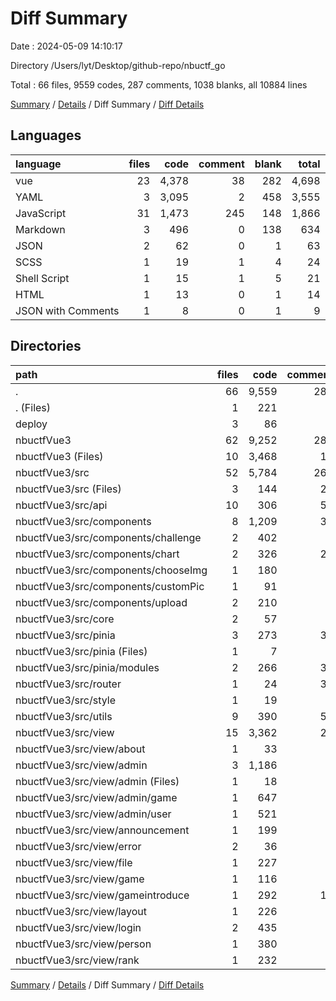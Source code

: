 # Diff Summary

Date : 2024-05-09 14:10:17

Directory /Users/lyt/Desktop/github-repo/nbuctf_go

Total : 66 files,  9559 codes, 287 comments, 1038 blanks, all 10884 lines

[Summary](results.md) / [Details](details.md) / Diff Summary / [Diff Details](diff-details.md)

## Languages
| language | files | code | comment | blank | total |
| :--- | ---: | ---: | ---: | ---: | ---: |
| vue | 23 | 4,378 | 38 | 282 | 4,698 |
| YAML | 3 | 3,095 | 2 | 458 | 3,555 |
| JavaScript | 31 | 1,473 | 245 | 148 | 1,866 |
| Markdown | 3 | 496 | 0 | 138 | 634 |
| JSON | 2 | 62 | 0 | 1 | 63 |
| SCSS | 1 | 19 | 1 | 4 | 24 |
| Shell Script | 1 | 15 | 1 | 5 | 21 |
| HTML | 1 | 13 | 0 | 1 | 14 |
| JSON with Comments | 1 | 8 | 0 | 1 | 9 |

## Directories
| path | files | code | comment | blank | total |
| :--- | ---: | ---: | ---: | ---: | ---: |
| . | 66 | 9,559 | 287 | 1,038 | 10,884 |
| . (Files) | 1 | 221 | 0 | 81 | 302 |
| deploy | 3 | 86 | 3 | 6 | 95 |
| nbuctfVue3 | 62 | 9,252 | 284 | 951 | 10,487 |
| nbuctfVue3 (Files) | 10 | 3,468 | 19 | 524 | 4,011 |
| nbuctfVue3/src | 52 | 5,784 | 265 | 427 | 6,476 |
| nbuctfVue3/src (Files) | 3 | 144 | 23 | 12 | 179 |
| nbuctfVue3/src/api | 10 | 306 | 50 | 38 | 394 |
| nbuctfVue3/src/components | 8 | 1,209 | 31 | 97 | 1,337 |
| nbuctfVue3/src/components/challenge | 2 | 402 | 6 | 24 | 432 |
| nbuctfVue3/src/components/chart | 2 | 326 | 21 | 27 | 374 |
| nbuctfVue3/src/components/chooseImg | 1 | 180 | 1 | 16 | 197 |
| nbuctfVue3/src/components/customPic | 1 | 91 | 3 | 8 | 102 |
| nbuctfVue3/src/components/upload | 2 | 210 | 0 | 22 | 232 |
| nbuctfVue3/src/core | 2 | 57 | 5 | 6 | 68 |
| nbuctfVue3/src/pinia | 3 | 273 | 34 | 22 | 329 |
| nbuctfVue3/src/pinia (Files) | 1 | 7 | 2 | 4 | 13 |
| nbuctfVue3/src/pinia/modules | 2 | 266 | 32 | 18 | 316 |
| nbuctfVue3/src/router | 1 | 24 | 39 | 4 | 67 |
| nbuctfVue3/src/style | 1 | 19 | 1 | 4 | 24 |
| nbuctfVue3/src/utils | 9 | 390 | 55 | 40 | 485 |
| nbuctfVue3/src/view | 15 | 3,362 | 27 | 204 | 3,593 |
| nbuctfVue3/src/view/about | 1 | 33 | 0 | 4 | 37 |
| nbuctfVue3/src/view/admin | 3 | 1,186 | 4 | 65 | 1,255 |
| nbuctfVue3/src/view/admin (Files) | 1 | 18 | 1 | 3 | 22 |
| nbuctfVue3/src/view/admin/game | 1 | 647 | 2 | 32 | 681 |
| nbuctfVue3/src/view/admin/user | 1 | 521 | 1 | 30 | 552 |
| nbuctfVue3/src/view/announcement | 1 | 199 | 0 | 12 | 211 |
| nbuctfVue3/src/view/error | 2 | 36 | 0 | 7 | 43 |
| nbuctfVue3/src/view/file | 1 | 227 | 3 | 15 | 245 |
| nbuctfVue3/src/view/game | 1 | 116 | 1 | 9 | 126 |
| nbuctfVue3/src/view/gameintroduce | 1 | 292 | 10 | 20 | 322 |
| nbuctfVue3/src/view/layout | 1 | 226 | 2 | 15 | 243 |
| nbuctfVue3/src/view/login | 2 | 435 | 3 | 21 | 459 |
| nbuctfVue3/src/view/person | 1 | 380 | 1 | 23 | 404 |
| nbuctfVue3/src/view/rank | 1 | 232 | 3 | 13 | 248 |

[Summary](results.md) / [Details](details.md) / Diff Summary / [Diff Details](diff-details.md)